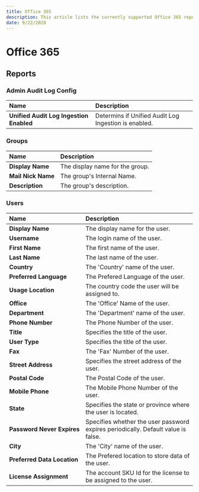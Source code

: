 ```yaml
---
title: Office 365
description: This article lists the currently supported Office 365 reports with all of the properties that SysKit Trace loads.
date: 9/22/2020
---
```


[comment]: <> (THIS IS AN AUTOGENERATED ARTICLE, DO NOT CHANGE MANUALLY)
[comment]: <> (THIS IS AN AUTOGENERATED ARTICLE, DO NOT CHANGE MANUALLY)
[comment]: <> (THIS IS AN AUTOGENERATED ARTICLE, DO NOT CHANGE MANUALLY)
[comment]: <> (THIS IS AN AUTOGENERATED ARTICLE, DO NOT CHANGE MANUALLY)
[comment]: <> (THIS IS AN AUTOGENERATED ARTICLE, DO NOT CHANGE MANUALLY)


# Office 365


## Reports


### Admin Audit Log Config
| Name | Description |
| :--- | :--- |
| **Unified&nbsp;Audit&nbsp;Log Ingestion Enabled** | Determins if Unified Audit Log Ingestion is enabled. |

### Groups
| Name | Description |
| :--- | :--- |
| **Display&nbsp;Name** | The display name for the group. |
| **Mail&nbsp;Nick&nbsp;Name** | The group's Internal Name. |
| **Description** | The group's description. |

### Users
| Name | Description |
| :--- | :--- |
| **Display&nbsp;Name** | The display name for the user. |
| **Username** | The login name of the user. |
| **First&nbsp;Name** | The first name of the user. |
| **Last&nbsp;Name** | The last name of the user. |
| **Country** | The 'Country' name of the user. |
| **Preferred&nbsp;Language** | The Prefered Language of the user. |
| **Usage&nbsp;Location** | The country code the user will be assigned to. |
| **Office** | The 'Office' Name of the user. |
| **Department** | The 'Department' name of the user. |
| **Phone&nbsp;Number** | The Phone Number of the user. |
| **Title** | Specifies the title of the user. |
| **User&nbsp;Type** | Specifies the title of the user. |
| **Fax** | The 'Fax' Number of the user. |
| **Street&nbsp;Address** | Specifies the street address of the user. |
| **Postal&nbsp;Code** | The Postal Code of the user. |
| **Mobile&nbsp;Phone** | The Mobile Phone Number of the user. |
| **State** | Specifies the state or province where the user is located. |
| **Password&nbsp;Never&nbsp;Expires** | Specifies whether the user password expires periodically. Default value is false. |
| **City** | The 'City' name of the user. |
| **Preferred&nbsp;Data&nbsp;Location** | The Prefered location to store data of the user. |
| **License&nbsp;Assignment** | The account SKU Id for the license to be assigned to the user. |
